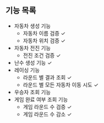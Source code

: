 ## 기능 목록

- 자동차 생성 기능
    - 자동차 이름 검증 ✓
    - 자동차 위치 검증 ✓
- 자동차 전진 기능
    - 전진 조건 검증 ✓
- 난수 생성 기능 ✓
- 레이싱 기능
  - 라운드 별 결과 조회 ✓
  - 라운드 별 모든 자동차 이동 시도 ✓
- 우승자 조회 기능
- 게임 완료 여부 조회 기능
  - 게임 라운드 수 검증 ✓
  - 게임 라운드 수 감소 ✓